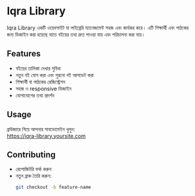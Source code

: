 # Iqra Library

Iqra Library একটি ওয়েবসাইট যা লাইব্রেরি ম্যানেজমেন্ট সহজ এবং কার্যকর করে। এটি শিক্ষার্থী এবং পাঠকের জন্য ডিজাইন করা হয়েছে যাতে বইয়ের তথ্য দ্রুত পাওয়া যায় এবং পরিচালনা করা যায়।  

## Features

- বইয়ের তালিকা দেখার সুবিধা
- নতুন বই যোগ করা এবং পুরনো বই আপডেট করা
- শিক্ষার্থী বা পাঠকের রেজিস্ট্রেশন
- সহজ ও responsive ডিজাইন
- যোগাযোগের তথ্য প্রদর্শন

## Usage

ব্রাউজারে গিয়ে আপনার সাবডোমেইন খুলুন:  
https://iqra-library.yoursite.com

## Contributing

- রেপোজিটরি ফর্ক করুন
- নতুন ব্রাঞ্চ তৈরি করুন:
  ```bash
  git checkout -b feature-name

